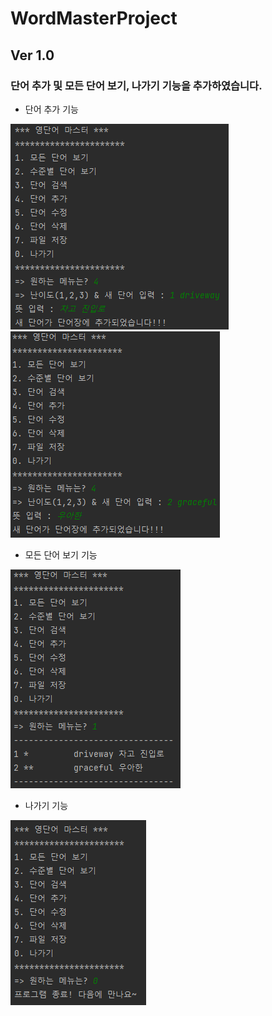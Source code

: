 # WordMasterProject
## Ver 1.0
### 단어 추가 및 모든 단어 보기, 나가기 기능을 추가하였습니다.
* 단어 추가 기능

![Alt text](images/AddWord.PNG)
![Alt text](images/AddWord1.PNG)
* 모든 단어 보기 기능

![Alt text](images/ListAll.PNG)
* 나가기 기능

![Alt.text](images/Exit.PNG)